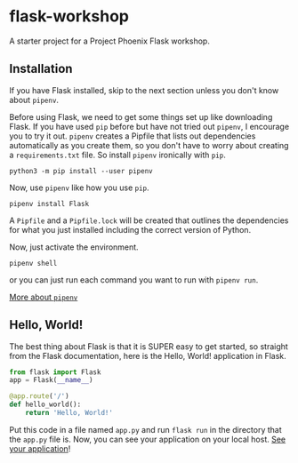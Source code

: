 # flask-workshop
A starter project for a Project Phoenix Flask workshop.

## Installation

If you have Flask installed, skip to the next section unless you don't know
about `pipenv`.

Before using Flask, we need to get some things set up like downloading Flask. If
you have used `pip` before but have not tried out `pipenv`, I encourage you to
try it out. `pipenv` creates a Pipfile that lists out dependencies automatically
as you create them, so you don't have to worry about creating a `requirements.txt`
file. So install `pipenv` ironically with `pip`.

```
python3 -m pip install --user pipenv
```

Now, use `pipenv` like how you use `pip`.

```
pipenv install Flask
```

A `Pipfile` and a `Pipfile.lock` will be created that outlines the dependencies
for what you just installed including the correct version of Python.

Now, just activate the environment.

```
pipenv shell
``` 

or you can just run each
command you want to run with `pipenv run`.

[More about `pipenv`](https://docs.python-guide.org/dev/virtualenvs/)

## Hello, World!

The best thing about Flask is that it is SUPER easy to get started, so straight
from the Flask documentation, here is the Hello, World! application in Flask.

```python
from flask import Flask
app = Flask(__name__)

@app.route('/')
def hello_world():
    return 'Hello, World!'
```

Put this code in a file named `app.py` and run `flask run` in the directory that
the `app.py` file is. Now, you can see your application on your local host.
[See your application](http://127.0.0.1:5000/)!

